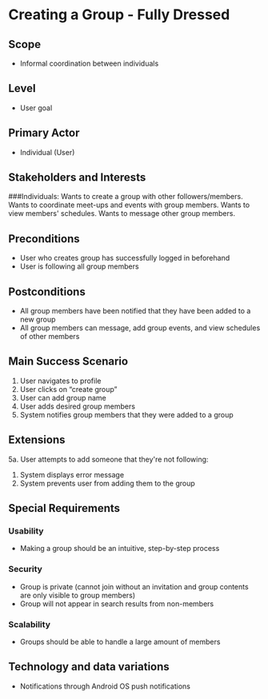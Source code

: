 # Creating a Group - Fully Dressed
## Scope
- Informal coordination between individuals

## Level
- User goal

## Primary Actor
- Individual (User)

## Stakeholders and Interests
###Individuals:
Wants to create a group with other followers/members. Wants to coordinate meet-ups and events with group members. Wants to view members' schedules. Wants to message other group members. 


## Preconditions
- User who creates group has successfully logged in beforehand
- User is following all group members 

## Postconditions
- All group members have been notified that they have been added to a new group
- All group members can message, add group events, and view schedules of other members

## Main Success Scenario
1. User navigates to profile
2. User clicks on “create group”
3. User can add group name
4. User adds desired group members 
5. System notifies group members that they were added to a group

## Extensions
5a. User attempts to add someone that they're not following:
1. System displays error message
2. System prevents user from adding them to the group

## Special Requirements
### Usability
- Making a group should be an intuitive, step-by-step process

### Security
- Group is private (cannot join without an invitation and group contents are only visible to group members)
- Group will not appear in search results from non-members

### Scalability 
- Groups should be able to handle a large amount of members 

## Technology and data variations
- Notifications through Android OS push notifications

